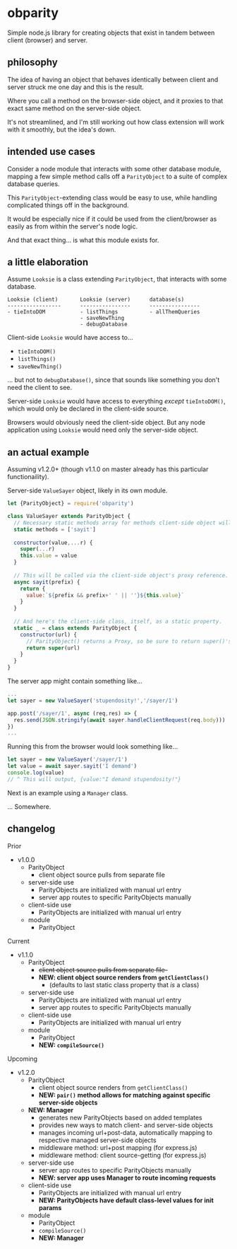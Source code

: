 # obparity

Simple node.js library for creating objects that exist in tandem between client (browser) and server.

## philosophy

The idea of having an object that behaves identically between client and server struck me one day and this is the result.

Where you call a method on the browser-side object, and it proxies to that exact same method on the server-side object.

It's not streamlined, and I'm still working out how class extension will work with it smoothly, but the idea's down.

## intended use cases

Consider a node module that interacts with some other database module,
mapping a few simple method calls off a `ParityObject` to a suite of complex database queries.

This `ParityObject`-extending class would be easy to use, while handling complicated things off in the background.

It would be especially nice if it could be used from the client/browser as easily as from within the server's node logic.

And that exact thing... is what this module exists for.

## a little elaboration

Assume `Looksie` is a class extending `ParityObject`, that interacts with some database.

```
Looksie (client)       Looksie (server)      database(s)
-----------------      ----------------      ----------------
- tieIntoDOM           - listThings          - allThemQueries
                       - saveNewThing
                       - debugDatabase
```

Client-side `Looksie` would have access to...
* `tieIntoDOM()`
* `listThings()`
* `saveNewThing()`

... but not to `debugDatabase()`, since that sounds like something you don't need the client to see.

Server-side `Looksie` would have access to everything _except_ `tieIntoDOM()`, which would only be declared in the client-side source.

Browsers would obviously need the client-side object.  But any node application using `Looksie` would need only the server-side object.

## an actual example

Assuming v1.2.0+ (though v1.1.0 on master already has this particular functionaility).

Server-side `ValueSayer` object, likely in its own module.
```javascript
let {ParityObject} = require('obparity')

class ValueSayer extends ParityObject {
  // Necessary static methods array for methods client-side object will use.
  static methods = ['sayit']
  
  constructor(value,...r) {
    super(...r)
    this.value = value
  }
  
  // This will be called via the client-side object's proxy reference.
  async sayit(prefix) {
    return {
      value:`${prefix && prefix+' ' || ''}${this.value}`
    }
  }
  
  // And here's the client-side class, itself, as a static property.
  static _ = class extends ParityObject {
    constructor(url) {
      // ParityObject() returns a Proxy, so be sure to return super()'s result
      return super(url)
    }
  }
}
```
The server app might contain something like...
```javascript
...
let sayer = new ValueSayer('stupendosity!','/sayer/1')

app.post('/sayer/1', async (req,res) => {
  res.send(JSON.stringify(await sayer.handleClientRequest(req.body)))
})
...
```
Running this from the browser would look something like...
```javascript
let sayer = new ValueSayer('/sayer/1')
let value = await sayer.sayit('I demand')
console.log(value)
// ^ This will output, {value:"I demand stupendosity!"}
```

Next is an example using a `Manager` class.

... Somewhere.


## changelog

Prior
* v1.0.0
  * ParityObject
    * client object source pulls from separate file
  * server-side use
    * ParityObjects are initialized with manual url entry
    * server app routes to specific ParityObjects manually
  * client-side use
    * ParityObjects are initialized with manual url entry
  * module
    * ParityObject

Current
* v1.1.0
  * ParityObject
    * ~~client object source pulls from separate file-~~
    * **NEW: client object source renders from `getClientClass()`**
      * (defaults to last static class property that _is_ a class)
  * server-side use
    * ParityObjects are initialized with manual url entry
    * server app routes to specific ParityObjects manually
  * client-side use
    * ParityObjects are initialized with manual url entry
  * module
    * ParityObject
    * **NEW: `compileSource()`**

Upcoming
* v1.2.0
  * ParityObject
    * client object source renders from `getClientClass()`
    * **NEW: `pair()` method allows for matching against specific server-side objects**
  * **NEW: Manager**
    * generates new ParityObjects based on added templates
    * provides new ways to match client- and server-side objects
    * manages incoming url+post-data, automatically mapping to respective managed server-side objects
    * middleware method: url+post mapping (for express.js)
    * middleware method: client source-getting (for express.js)
  * server-side use
    * server app routes to specific ParityObjects manually
    * **NEW: server app uses Manager to route incoming requests**
  * client-side use
    * ParityObjects are initialized with manual url entry
    * **NEW: ParityObjects have default class-level values for init params**
  * module
    * ParityObject
    * `compileSource()`
    * **NEW: Manager**
